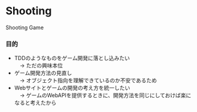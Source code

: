 # Shooting
Shooting Game

### 目的
 * TDDのようなものをゲーム開発に落とし込みたい<br>
 　-> ただの興味本位
 * ゲーム開発方法の見直し<br>
 　-> オブジェクト指向を理解できているのか不安であるため
 * Webサイトとゲームの開発の考え方を統一したい<br>
 　-> ゲームのWebAPIを提供するときに、開発方法を同じにしておけば楽になると考えたから
